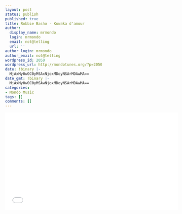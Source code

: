 ```yaml
---
layout: post
status: publish
published: true
title: Robbie Basho - Kowaka d'amour
author:
  display_name: mrmondo
  login: mrmondo
  email: not@telling
  url: ''
author_login: mrmondo
author_email: not@telling
wordpress_id: 2050
wordpress_url: http://mondotunes.org/?p=2050
date: !binary |-
  MjAxMy0wOC0yMSAxNjoxMDoyNSArMDAwMA==
date_gmt: !binary |-
  MjAxMy0wOC0yMSAwNjoxMDoyNSArMDAwMA==
categories:
- Mondo Music
tags: []
comments: []
---
```

<iframe width="560" height="315" src="//www.youtube.com/embed/YltJZgtApHw" frameborder="0"> </iframe>
